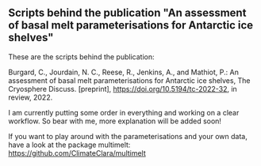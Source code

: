 
Scripts behind the publication "An assessment of basal melt parameterisations for Antarctic ice shelves"
--------------------------------------------------------------------------------------------------------

These are the scripts behind the publication: 

Burgard, C., Jourdain, N. C., Reese, R., Jenkins, A., and Mathiot, P.: An assessment of basal melt parameterisations for Antarctic ice shelves, The Cryosphere Discuss. [preprint], https://doi.org/10.5194/tc-2022-32, in review, 2022. 

I am currently putting some order in everything and working on a clear workflow. So bear with me, more explanation will be added soon!

If you want to play around with the parameterisations and your own data, have a look at the package multimelt: https://github.com/ClimateClara/multimelt
